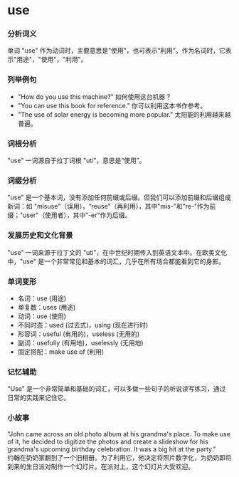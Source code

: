 # use

### 分析词义

  

单词 "use" 作为动词时，主要意思是"使用"，也可表示“利用”。作为名词时，它表示"用途"，"使用"，"利用"。

  

### 列举例句

  

*   "How do you use this machine?" 如何使用这台机器？
*   "You can use this book for reference." 你可以利用这本书作参考。
*   "The use of solar energy is becoming more popular." 太阳能的利用越来越普遍。

  

### 词根分析

  

"use" 一词源自于拉丁词根 "uti"，意思是“使用”。

  

### 词缀分析

  

"use" 是一个基本词，没有添加任何前缀或后缀。但我们可以添加前缀和后缀组成新词：如 "misuse"（误用），“reuse"（再利用），其中"mis-"和"re-"作为前缀；"user"（使用者），其中"-er"作为后缀。

  

### 发展历史和文化背景

  

"use" 一词来源于拉丁文的 "uti"，在中世纪时期传入到英语文本中。在欧美文化中，"use" 是一个非常常见和基本的词汇，几乎在所有场合都能看到它的身影。

  

### 单词变形

  

*   名词：use (用途)
*   单复数：uses (用途)
*   动词：use (使用)
*   不同时态：used (过去式)，using (现在进行时)
*   形容词：useful (有用的)，useless (无用的)
*   副词：usefully (有用地)，uselessly (无用地)
*   固定搭配：make use of (利用)

  

### 记忆辅助

  

"Use" 是一个非常简单和基础的词汇，可以多做一些句子的听说读写练习，通过日常的实践来记住它。

  

### 小故事

  

"John came across an old photo album at his grandma's place. To make use of it, he decided to digitize the photos and create a slideshow for his grandma's upcoming birthday celebration. It was a big hit at the party."  
约翰在奶奶家翻到了一个旧相册。为了利用它，他决定将照片数字化，为奶奶即将到来的生日派对制作一个幻灯片。在派对上，这个幻灯片大受欢迎。
